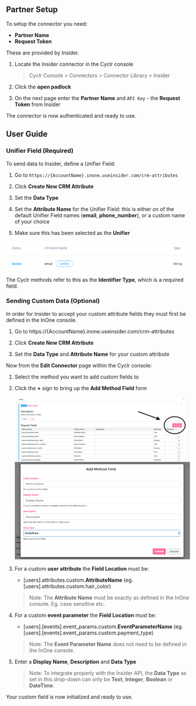 
<section class="setup partner" markdown="1">

## Partner Setup

<div class="section-content" markdown="1">


To setup the connector you need:
- **Partner Name** 
- **Request Token**

These are provided by Insider.

1. Locate the Insider connector in the Cyclr console

   > Cyclr Console > Connectors > Connector Library > Insider

2. Click the **open padlock**
3. On the next page enter the **Partner Name** and `API Key`  - the **Request Token** from Insider

The connector is now authenticated and ready to use.

</div>

</section>

<section class="userguide" markdown="1">

## User Guide

<div class="section-content" markdown="1">

### Unifier Field (Required)

To send data to Insider, define a Unifier Field:

1. Go to `https://{AccountName}.inone.useinsider.com/crm-attributes`

2. Click **Create New CRM Attribute**

3. Set the **Data Type**

4. Set the **Attribute Name** for the Unifier Field: this is either on of the default Unifier Field names (**email**, **phone_number**), or  a custom name of your choice

5. Make sure this has been selected as the **Unifier**

![unifier field](./images/insider_unifier.png)

The Cyclr methods refer to this as the **Identifier Type**, which is a required field.

### Sending Custom Data (Optional)

In order for Insider to accept your custom attribute fields they must first be defined in the InOne console.

1. Go to https://{AccountName}.inone.useinsider.com/crm-attributes

2. Click **Create New CRM Attribute**

3. Set the **Data Type** and **Attribute Name** for your custom attribute

Now from the **Edit Connector** page within the Cyclr console:

1. Select the method you want to add custom fields to

2. Click the **+** sign to bring up the **Add Method Field** form

   ![add custom field](./images/insider_add_cf.png)
   ![add custom field](./images/insider_cf_form.png)

3. For a custom **user attribute** the **Field Location** must be:

   - [users].attributes.custom.**AttributeName** (eg. [users].attributes.custom.hair_color)

   > Note: The **Attribute Name** must be exactly as defined in the InOne console. Eg. case sensitive etc.

4. For a custom **event parameter** the **Field Location** must be:

   - [users].[events].event_params.custom.**EventParameterName** (eg. [users].[events].event_params.custom.payment_type)

   > Note: The **Event Parameter Name** does not need to be defined in the InOne console.

5. Enter a **Display Name**, **Description** and **Data Type**

   > Note: To integrate properly with the Insider API, the **Data Type** as set in this drop-down can only be **Text**, **Integer**, **Boolean** or **DateTime**.

Your custom field is now initialized and ready to use.

</div>

</section>